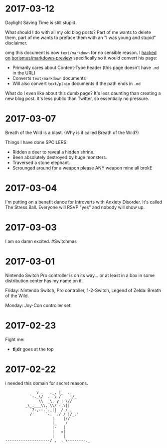 # 2017-03-12

Daylight Saving Time is still stupid.

What should I do with all my old blog posts? Part of me wants to delete them,
part of me wants to preface them with an "I was young and stupid" disclaimer.

omg this document is now `text/markdown` for no sensible reason. I [hacked
on][1] [borismus/markdown-preview][2] specifically so it would convert his
page:

* Primarily cares about Content-Type header (this page doesn't have `.md` in
  the URL)
* Converts `text/markdown` documents
* Will also convert `text/plain` documents if the path ends in `.md`

What do I even like about this dumb page? It's less daunting than creating a
new blog post. It's less public than Twitter, so essentially no pressure. 

  [1]: https://github.com/abackstrom/markdown-preview
  [2]: https://github.com/borismus/markdown-preview

# 2017-03-07

Breath of the Wild is a blast. (Why is it called Breath of the Wild?)

Things I have done SPOILERS:

- Ridden a deer to reveal a hidden shrine.
- Been absolutely destroyed by huge monsters.
- Traversed a stone elephant.
- Scrounged around for a weapon please ANY weapon mine all brokE 

# 2017-03-04

I'm putting on a benefit dance for Introverts with Anxiety Disorder. It's
called The Stress Ball. Everyone will RSVP "yes" and nobody will show up.

# 2017-03-03

I am so damn excited. #Switchmas

# 2017-03-01

Nintendo Switch Pro controller is on its way... or at least in a box in some
distribution center has my name on it.

Friday: Nintendo Switch, Pro controller, 1-2-Switch, Legend of Zelda: Breath of the Wild.

Monday: Joy-Con controller set.

# 2017-02-23

Fight me:

- **tl;dr** goes at the top

# 2017-02-22

i needed this domain for secret reasons.

```
              v .   ._, |_  .,
           `-._\/  .  \ /    |/_
               \\  _\, y | \//
         _\_.___\\, \\/ -.\||
           `7-,--.`._||  / / ,
           /'     `-. `./ / |/_.'
                     |    |//
                     |_    /
                     |-   |
                     |   =|
                     |    |
--------------------/ ,  . \--------._
```

<base href="https://sixohthree.com/media/">
